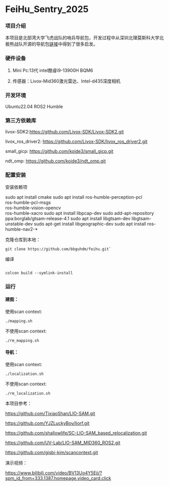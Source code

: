 # FeiHu_Sentry_2025

### 项目介绍
本项目是北部湾大学飞虎战队的哨兵导航包，开发过程中从深圳北理莫斯科大学北极熊战队开源的导航包[链接](http://gitee.com/SMBU-POLARBEAR/pb_rm_simulation)中得到了很多启发。

### 硬件设备
1.  Mini Pc:13代 intel酷睿i9-13900H BQM6
   
2.  传感器：Livox-Mid360激光雷达、Intel-d435深度相机 

### 开发环境
Ubuntu22.04 ROS2 Humble

### 第三方依赖库
livox-SDK2:https://github.com/Livox-SDK/Livox-SDK2.git

livox_ros_driver2: https://github.com/Livox-SDK/livox_ros_driver2.git

small_gicp: https://github.com/koide3/small_gicp.git

ndt_omp: https://github.com/koide3/ndt_omp.git

### 配置安装
安装依赖项

sudo apt install cmake
sudo apt install ros-humble-perception-pcl \
         ros-humble-pcl-msgs \
         ros-humble-vision-opencv \
         ros-humble-xacro
sudo apt install libpcap-dev
sudo add-apt-repository ppa:borglab/gtsam-release-4.1
sudo apt install libgtsam-dev libgtsam-unstable-dev
sudo apt-get install libgeographic-dev
sudo apt install ros-humble-nav2-*

克隆仓库到本地：

```
git clone https://github.com/bbguhdm/feihu.git`
```

编译

```

colcon build --symlink-install
```

### 运行

#### 建图：

使用scan context:

```
./mapping.sh
```

不使用scan context:

```
./rm_mapping.sh
```

#### 导航：

使用scan context:

```
./localization.sh
```

不使用scan context:

```
./rm_localization.sh
```

本项目参考：

https://github.com/TixiaoShan/LIO-SAM.git

https://github.com/YJZLuckyBoy/liorf.git

https://github.com/shallowlife/SC-LIO-SAM_based_relocalization.git

https://github.com/UV-Lab/LIO-SAM_MID360_ROS2.git

https://github.com/gisbi-kim/scancontext.git

演示视频：

https://www.bilibili.com/video/BV13Uo4Y5Ejj/?spm_id_from=333.1387.homepage.video_card.click
